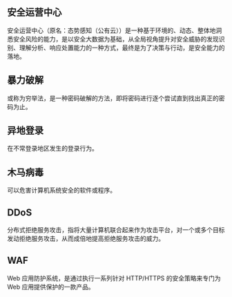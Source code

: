 ## 安全运营中心
安全运营中心（原名：态势感知（公有云））是一种基于环境的、动态、整体地洞悉安全风险的能力，是以安全大数据为基础，从全局视角提升对安全威胁的发现识别、理解分析、响应处置能力的一种方式，最终是为了决策与行动，是安全能力的落地。
## 暴力破解
或称为穷举法，是一种密码破解的方法，即将密码进行逐个尝试直到找出真正的密码为止。
## 异地登录
在不常登录地区发生的登录行为。
## 木马病毒
可以危害计算机系统安全的软件或程序。
## DDoS
分布式拒绝服务攻击，指将大量计算机联合起来作为攻击平台，对一个或多个目标发动拒绝服务攻击，从而成倍地提高拒绝服务攻击的威力。
## WAF
Web 应用防护系统，是通过执行一系列针对 HTTP/HTTPS 的安全策略来专门为 Web 应用提供保护的一款产品。


